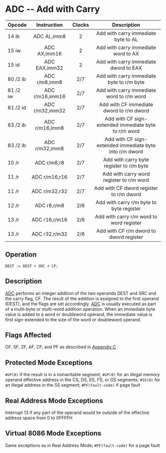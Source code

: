 # ADC -- Add with Carry

| Opcode   | Instruction     | Clocks | Description                                             |
| -------- | :-------------: | :----: | :-----------------------------------------------------: |
| 14 ib    | ADC AL,imm8     | 2      | Add with carry immediate byte to AL                     |
| 15 iw    | ADC AX,imm16    | 2      | Add with carry immediate word to AX                     |
| 15 id    | ADC EAX,imm32   | 2      | Add with carry immediate dword to EAX                   |
| 80 /2 ib | ADC r/m8,imm8   | 2/7    | Add with carry immediate byte to r/m byte               |
| 81 /2 iw | ADC r/m16,imm16 | 2/7    | Add with carry immediate word to r/m word               |
| 81 /2 id | ADC r/m32,imm32 | 2/7    | Add with CF immediate dword to r/m dword                |
| 83 /2 ib | ADC r/m16,imm8  | 2/7    | Add with CF sign-extended immediate byte to r/m word    |
| 83 /2 ib | ADC r/m32,imm8  | 2/7    | Add with CF sign-extended immediate byte into r/m dword |
| 10 /r    | ADC r/m8,r8     | 2/7    | Add with carry byte register to r/m byte                |
| 11 /r    | ADC r/m16,r16   | 2/7    | Add with carry word register to r/m word                |
| 11 /r    | ADC r/m32,r32   | 2/7    | Add with CF dword register to r/m dword                 |
| 12 /r    | ADC r8,r/m8     | 2/6    | Add with carry r/m byte to byte register                |
| 13 /r    | ADC r16,r/m16   | 2/6    | Add with carry r/m word to word register                |
| 13 /r    | ADC r32,r/m32   | 2/6    | Add with CF r/m dword to dword register                 |

## Operation

```
DEST := DEST + SRC + CF;
```

## Description

[ADC](ADC.md) performs an integer addition of the two operands DEST and SRC and the carry flag, CF. The result of the addition is assigned to the first operand (DEST), and the flags are set accordingly. [ADC](ADC.md) is usually executed as part of a multi-byte or multi-word addition operation. When an immediate byte value is added to a word or doubleword operand, the immediate value is first sign-extended to the size of the word or doubleword operand.

## Flags Affected

OF, SF, ZF, AF, CF, and PF as described in [Appendix C](../appendix/appc.md)

## Protected Mode Exceptions

`#GP(0)` if the result is in a nonwritable segment; `#GP(0)` for an illegal memory operand effective address in the CS, DS, ES, FS, or GS segments; `#SS(0)` for an illegal address in the SS segment; `#PF(fault-code)` if page fault

## Real Address Mode Exceptions

Interrupt 13 if any part of the operand would lie outside of the effective address space from 0 to 0FFFFH

## Virtual 8086 Mode Exceptions

Same exceptions as in Real Address Mode; `#PF(fault-code)` for a page fault
